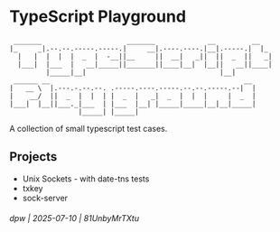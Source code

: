 # TypeScript Playground


```
 _______                     _______             __         __ 
|_     _|.--.--.-----.-----.|     __|.----.----.|__|.-----.|  |_ 
  |   |  |  |  |  _  |  -__||__     ||  __|   _||  ||  _  ||   _|
  |___|  |___  |   __|_____||_______||____|__|  |__||   __||____|
         |_____|__|                                 |__|
 ______ __                                                __ 
|   __ \  |.---.-.--.--. .-----.----.-----.--.--.-----.--|  |
|    __/  ||  _  |  |  | |  _  |   _|  _  |  |  |     |  _  |
|___|  |__||___._|___  | |___  |__| |_____|_____|__|__|_____|
                 |_____| |_____|                             
```

A collection of small typescript test cases.

## Projects

* Unix Sockets - with date-tns tests
* txkey
* sock-server

###### dpw | 2025-07-10 | 81UnbyMrTXtu

